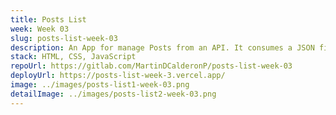 ```yaml
---
title: Posts List
week: Week 03
slug: posts-list-week-03
description: An App for manage Posts from an API. It consumes a JSON file with the posts that are hosted in Heroku.
stack: HTML, CSS, JavaScript
repoUrl: https://gitlab.com/MartinDCalderonP/posts-list-week-03
deployUrl: https://posts-list-week-3.vercel.app/
image: ../images/posts-list1-week-03.png
detailImage: ../images/posts-list2-week-03.png
---
```

